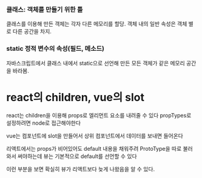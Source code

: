 ### 클래스: 객체를 만들기 위한 틀

클래스를 이용해 만든 객체는 각자 다른 메모리를 할당.
객체 내의 일반 속성은 객체 별로 다른 공간을 차지.

### static 정적 변수의 속성(필드, 메소드)

자바스크립트에서 클래스 내에서 static으로 선언해 만든 모든 객체가 같은 메모리 공간을 바라봄.

# react의 children, vue의 slot

react는 children을 이용해 props로 엘리먼트 요소를 내려줄 수 있다
propTypes로 설정하려면 node로 접근해야한다

vue는 컴포넌트에 slot을 만들어서 상위 컴포넌트에서 데이터를 보내면 들어온다

리액트에서는 props가 비어있어도 default 내용을 채워주려 ProtoType을 따로 불러와서 써야하는데
뷰는 기본적으로 default를 선언할 수 있다

이런 부분을 보면 확실히 뷰가 리액트보다 늦게 나왔음을 알 수 있다.